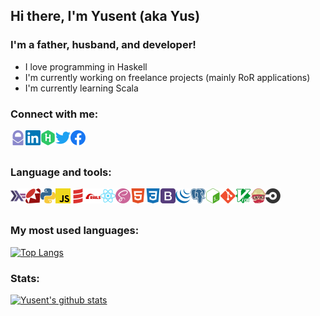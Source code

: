 ## Hi there, I'm Yusent (aka Yus)

### I'm a father, husband, and developer!
- I love programming in Haskell
- I'm currently working on freelance projects (mainly RoR applications)
- I'm currently learning Scala

### Connect with me:
[<img align="left" alt="yusent | Protonmail" width="24px" src="https://github.com/yusent/yusent/blob/master/icons/protonmail.svg?raw=true" />](mailto:yusent@protonmail.com)
[<img align="left" alt="yusent | LinkedIn" width="24px" src="https://github.com/yusent/yusent/blob/master/icons/linkedin.svg?raw=true" />](https://www.linkedin.com/in/yusent)
[<img align="left" alt="yusent | Hackerrank" width="24px" src="https://github.com/yusent/yusent/blob/master/icons/hackerrank.svg?raw=true" />](https://www.hackerrank.com/yusent)
[<img align="left" alt="yusent | Twitter" width="24px" src="https://github.com/yusent/yusent/blob/master/icons/twitter.svg?raw=true" />](https://twitter.com/yusent12)
[<img align="left" alt="yusent | Facebook" width="24px" src="https://github.com/yusent/yusent/blob/master/icons/facebook.svg?raw=true" />](https://www.facebook.com/yusent)

<br /><br />

### Language and tools:
<img align="left" alt="Haskell language" width="24px" src="https://github.com/yusent/yusent/blob/master/icons/haskell.svg?raw=true" />
<img align="left" alt="Ruby language" width="24px" src="https://github.com/yusent/yusent/blob/master/icons/ruby.svg?raw=true" />
<img align="left" alt="Python language" width="24px" src="https://github.com/yusent/yusent/blob/master/icons/python.svg?raw=true" />
<img align="left" alt="JS language" width="24px" src="https://github.com/yusent/yusent/blob/master/icons/javascript.svg?raw=true" />
<img align="left" alt="Scala language" width="24px" src="https://github.com/yusent/yusent/blob/master/icons/scala.svg?raw=true" />
<img align="left" alt="Ruby on Rails framework" width="24px" src="https://github.com/yusent/yusent/blob/master/icons/rubyonrails.svg?raw=true" />
<img align="left" alt="React library" width="24px" src="https://github.com/yusent/yusent/blob/master/icons/react.svg?raw=true" />
<img align="left" alt="SASS preprocessor" width="24px" src="https://github.com/yusent/yusent/blob/master/icons/sass.svg?raw=true" />
<img align="left" alt="HTML" width="24px" src="https://github.com/yusent/yusent/blob/master/icons/html5.svg?raw=true" />
<img align="left" alt="CSS" width="24px" src="https://github.com/yusent/yusent/blob/master/icons/css3.svg?raw=true" />
<img align="left" alt="Bootstrap CSS framework" width="24px" src="https://github.com/yusent/yusent/blob/master/icons/bootstrap.svg?raw=true" />
<img align="left" alt="jQuery" width="24px" src="https://github.com/yusent/yusent/blob/master/icons/jquery.svg?raw=true" />
<img align="left" alt="PostgreSQL DB" width="24px" src="https://github.com/yusent/yusent/blob/master/icons/postgresql.svg?raw=true" />
<img align="left" alt="GNU Bash" width="24px" src="https://github.com/yusent/yusent/blob/master/icons/gnubash.svg?raw=true" />
<img align="left" alt="Git" width="24px" src="https://github.com/yusent/yusent/blob/master/icons/git.svg?raw=true" />
<img align="left" alt="Vim" width="24px" src="https://github.com/yusent/yusent/blob/master/icons/vim.svg?raw=true" />
<img align="left" alt="Travis CI" width="24px" src="https://github.com/yusent/yusent/blob/master/icons/travisci.svg?raw=true" />
<img align="left" alt="Circle CI" width="24px" src="https://github.com/yusent/yusent/blob/master/icons/circleci.svg?raw=true" />

<br /><br />

### My most used languages:
[![Top Langs](https://github-readme-stats.vercel.app/api/top-langs/?username=yusent&layout=compact&hide_title=true)](https://github.com/anuraghazra/github-readme-stats)

### Stats:
[![Yusent's github stats](https://github-readme-stats.vercel.app/api?username=yusent&show_icons=true&count_private=true&theme=dark&hide_title=true&hide=contribs)](https://github.com/anuraghazra/github-readme-stats)
